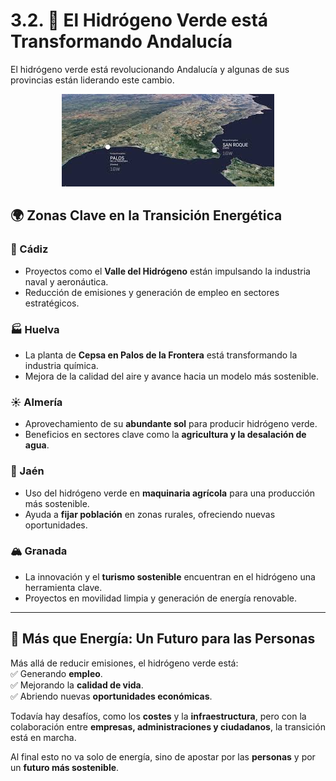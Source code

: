 # 3.2. 🌱 El Hidrógeno Verde está Transformando Andalucía  

El hidrógeno verde está revolucionando Andalucía y algunas de sus provincias están liderando este cambio.  

<p align="center">
  <img src="/img/zonas.jpeg" alt="![zonas](img/zonas.jpeg)" />
</p>  

## 🌍 Zonas Clave en la Transición Energética  

### 🚢 Cádiz  
- Proyectos como el **Valle del Hidrógeno** están impulsando la industria naval y aeronáutica.  
- Reducción de emisiones y generación de empleo en sectores estratégicos.  

### 🏭 Huelva  
- La planta de **Cepsa en Palos de la Frontera** está transformando la industria química.  
- Mejora de la calidad del aire y avance hacia un modelo más sostenible.  

### ☀️ Almería  
- Aprovechamiento de su **abundante sol** para producir hidrógeno verde.  
- Beneficios en sectores clave como la **agricultura y la desalación de agua**.  

### 🚜 Jaén  
- Uso del hidrógeno verde en **maquinaria agrícola** para una producción más sostenible.  
- Ayuda a **fijar población** en zonas rurales, ofreciendo nuevas oportunidades.  

### 🏔️ Granada  
- La innovación y el **turismo sostenible** encuentran en el hidrógeno una herramienta clave.  
- Proyectos en movilidad limpia y generación de energía renovable.  

---
## 🔋 Más que Energía: Un Futuro para las Personas  
Más allá de reducir emisiones, el hidrógeno verde está:  
✅ Generando **empleo**.  
✅ Mejorando la **calidad de vida**.  
✅ Abriendo nuevas **oportunidades económicas**.  

Todavía hay desafíos, como los **costes** y la **infraestructura**, pero con la colaboración entre **empresas, administraciones y ciudadanos**, la transición está en marcha.  

Al final esto no va solo de energía, sino de apostar por las **personas** y por un **futuro más sostenible**.  

